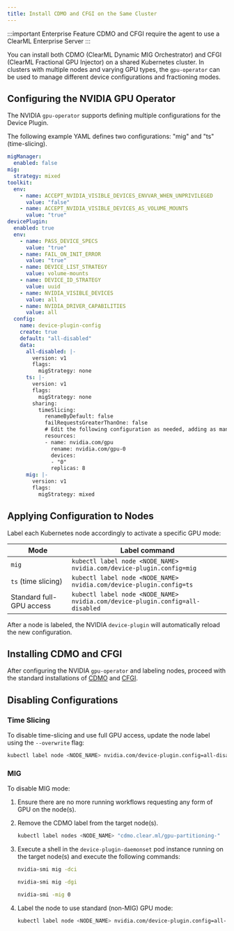 ```yaml
---
title: Install CDMO and CFGI on the Same Cluster
---
```


:::important Enterprise Feature
CDMO and CFGI require the agent to use a ClearML Enterprise Server
:::

You can install both CDMO (ClearML Dynamic MIG Orchestrator) and CFGI (ClearML Fractional GPU Injector) on a shared Kubernetes cluster. 
In clusters with multiple nodes and varying GPU types, the `gpu-operator` can be used to manage different device configurations
and fractioning modes.

## Configuring the NVIDIA GPU Operator

The NVIDIA `gpu-operator` supports defining multiple configurations for the Device Plugin.

The following example YAML defines two configurations: "mig" and "ts" (time-slicing).

```yaml
migManager:
  enabled: false
mig:
  strategy: mixed
toolkit:
  env:
    - name: ACCEPT_NVIDIA_VISIBLE_DEVICES_ENVVAR_WHEN_UNPRIVILEGED
      value: "false"
    - name: ACCEPT_NVIDIA_VISIBLE_DEVICES_AS_VOLUME_MOUNTS
      value: "true"
devicePlugin:
  enabled: true
  env:
    - name: PASS_DEVICE_SPECS
      value: "true"
    - name: FAIL_ON_INIT_ERROR
      value: "true"
    - name: DEVICE_LIST_STRATEGY
      value: volume-mounts
    - name: DEVICE_ID_STRATEGY
      value: uuid
    - name: NVIDIA_VISIBLE_DEVICES
      value: all
    - name: NVIDIA_DRIVER_CAPABILITIES
      value: all
  config:
    name: device-plugin-config
    create: true
    default: "all-disabled"
    data:
      all-disabled: |-
        version: v1
        flags:
          migStrategy: none
      ts: |-
        version: v1
        flags:
          migStrategy: none
        sharing:
          timeSlicing:
            renameByDefault: false
            failRequestsGreaterThanOne: false
            # Edit the following configuration as needed, adding as many GPU indices as many cards are installed on the Host.
            resources:
            - name: nvidia.com/gpu
              rename: nvidia.com/gpu-0
              devices:
              - "0"
              replicas: 8
      mig: |-
        version: v1
        flags:
          migStrategy: mixed
```

## Applying Configuration to Nodes

Label each Kubernetes node accordingly to activate a specific GPU mode:

|Mode| Label command|
|----|-----|
| `mig` | `kubectl label node <NODE_NAME> nvidia.com/device-plugin.config=mig` |
| `ts` (time slicing) | `kubectl label node <NODE_NAME> nvidia.com/device-plugin.config=ts` |
| Standard full-GPU access | `kubectl label node <NODE_NAME> nvidia.com/device-plugin.config=all-disabled` |

After a node is labeled, the NVIDIA `device-plugin` will automatically reload the new configuration.

## Installing CDMO and CFGI

After configuring the NVIDIA `gpu-operator` and labeling nodes, proceed with the standard installations of [CDMO](cdmo.md) 
and [CFGI](cfgi.md).

## Disabling Configurations 

### Time Slicing

To disable time-slicing and use full GPU access, update the node label using the `--overwrite` flag:

```bash
kubectl label node <NODE_NAME> nvidia.com/device-plugin.config=all-disabled --overwrite
```

### MIG

To disable MIG mode:

1. Ensure there are no more running workflows requesting any form of GPU on the node(s).
2. Remove the CDMO label from the target node(s).

    ```bash
    kubectl label nodes <NODE_NAME> "cdmo.clear.ml/gpu-partitioning-"
    ```

3. Execute a shell in the `device-plugin-daemonset` pod instance running on the target node(s) and execute the following commands:

    ```bash
    nvidia-smi mig -dci

    nvidia-smi mig -dgi

    nvidia-smi -mig 0
    ```

4. Label the node to use standard (non-MIG) GPU mode:

    ```bash
    kubectl label node <NODE_NAME> nvidia.com/device-plugin.config=all-disabled --overwrite
    ```